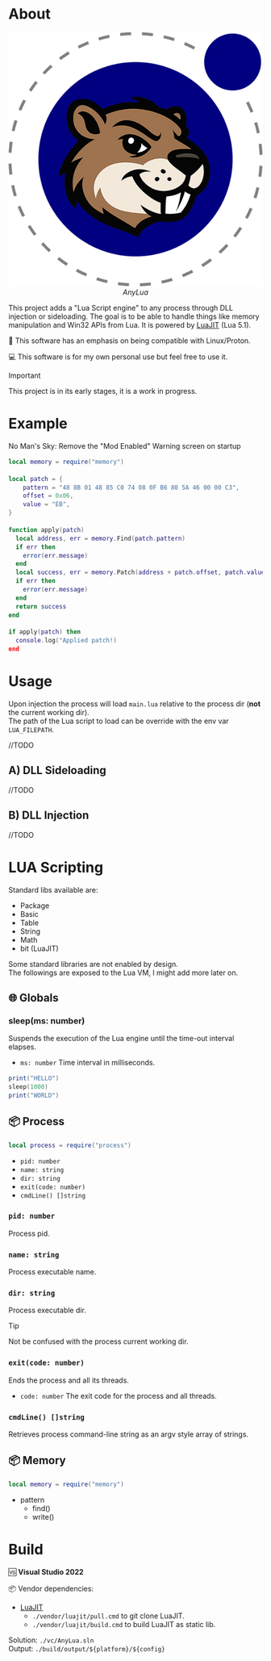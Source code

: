 About
=====

<p align="center">
  <img src="https://github.com/xan105/AnyLua/raw/main/logo.png"/>
  <br/><em>AnyLua</em>
</p>

This project adds a "Lua Script engine" to any process through DLL injection or sideloading.
The goal is to be able to handle things like memory manipulation and Win32 APIs from Lua.
It is powered by [LuaJIT](https://luajit.org/) (Lua 5.1).

🐧 This software has an emphasis on being compatible with Linux/Proton.

💻 This software is for my own personal use but feel free to use it.

> [!IMPORTANT]  
> This project is in its early stages, it is a work in progress.

Example
=======

No Man's Sky: Remove the "Mod Enabled" Warning screen on startup

```lua
local memory = require("memory")

local patch = { 
    pattern = "48 8B 01 48 85 C0 74 08 0F B6 80 5A 46 00 00 C3", 
    offset = 0x06, 
    value = "EB",
}

function apply(patch)
  local address, err = memory.Find(patch.pattern)
  if err then
    error(err.message)
  end
  local success, err = memory.Patch(address + patch.offset, patch.value)
  if err then
    error(err.message)
  end
  return success
end

if apply(patch) then
  console.log("Applied patch!)
end
```

Usage
=====

Upon injection the process will load `main.lua` relative to the process dir (**not** the current working dir).<br />
The path of the Lua script to load can be override with the env var `LUA_FILEPATH`.

//TODO

## A) DLL Sideloading

//TODO

## B) DLL Injection

//TODO

LUA Scripting
=============

Standard libs available are:

  - Package
  - Basic
  - Table
  - String
  - Math
  - bit (LuaJIT)
  
Some standard libraries are not enabled by design.<br />
The followings are exposed to the Lua VM, I might add more later on.
  
## 🌐 Globals

### sleep(ms: number)

Suspends the execution of the Lua engine until the time-out interval elapses.

- `ms: number`
  Time interval in milliseconds.

```lua
print("HELLO")
sleep(1000)
print("WORLD")
```

## 📦 Process

```lua
local process = require("process")
```

- `pid: number`
- `name: string`
- `dir: string`
- `exit(code: number)`
- `cmdLine() []string`

### `pid: number`

Process pid.

### `name: string`

Process executable name.

### `dir: string`

Process executable dir. 

> [!TIP]
> Not be confused with the process current working dir.

### `exit(code: number)`

Ends the process and all its threads.

- `code: number`
  The exit code for the process and all threads.
  
### `cmdLine() []string`

Retrieves process command-line string as an argv style array of strings.

## 📦 Memory

```lua
local memory = require("memory")
```

- pattern
  + find()
  + write()
  
Build
=====

🆚 **Visual Studio 2022**

📦 Vendor dependencies:
  - [LuaJIT](http://luajit.org/)
    + `./vendor/luajit/pull.cmd` to git clone LuaJIT.
    + `./vendor/luajit/build.cmd` to build LuaJIT as static lib.

Solution: `./vc/AnyLua.sln`<br />
Output: `./build/output/${platform}/${config}`